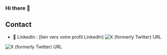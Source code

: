 ### Hi there 👋


## Contact

- 💬 LinkedIn : [lien vers votre profil LinkedIn]
![X (formerly Twitter) URL](https://img.shields.io/twitter/url?url=https%3A%2F%2Ftwitter.com%2FGonniSketch&style=social)


![X (formerly Twitter) URL](https://img.shields.io/twitter/url?url=https%3A%2F%2Ftwitter.com%2FGonniSketch&style=social&label=Twitter)

<!--
**G0nni/G0nni** is a ✨ _special_ ✨ repository because its `README.md` (this file) appears on your GitHub profile.

Here are some ideas to get you started:

- 🔭 I’m currently working on ...
- 🌱 I’m currently learning ...
- 👯 I’m looking to collaborate on ...
- 🤔 I’m looking for help with ...
- 💬 Ask me about ...
- 📫 How to reach me: ...
- 😄 Pronouns: ...
- ⚡ Fun fact: ...
-->
